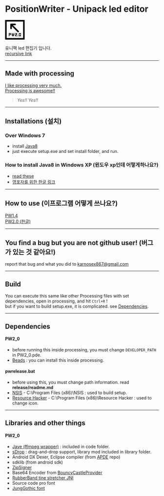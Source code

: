 ﻿# PositionWriter - Unipack led editor
![PositionWriter](https://github.com/EX867/PositionWriter/blob/master/_image/icon2_0.png)

유니팩 led 편집기 입니다.<br>
[recursive link](https://github.com/EX867/PositionWriter)

---------
## Made with processing
[I like processing very much.](https://processing.org) <br>
[Processing is awesome!!](https://github.com/processing)

> *Yes!! Yes!!*

---------
## Installations (설치)
### Over Windows 7
* install [Java8](https://java.com/ko/download/)
* just execute setup.exe and set install folder, and run.

### How to install Java8 in Windows XP (윈도우 xp인데 어떻게하나요?)
* [read these](https://www.google.co.kr/search?q=how+to+install+java8+in+windows+xp&oq=how+to+install+java8+in+windows+xp)
* [영포자를 위한 한글 링크](https://okky.kr/article/252401)

---------
## How to use (이프로그램 어떻게 쓰나요?)
[PW1.4](https://github.com/EX867/PositionWriter/wiki/How-to-use-(v1))<br>
[PW2.0 (한글)](https://github.com/EX867/PositionWriter/wiki/How-to-use-(v2)-korean)

--------
## You find a bug but you are not github user! (버그가 있는 것 같아요!)
report that bug and what you did to <u>karnosex867@gmail.com</u>

---------
## Build
You can execute this same like other Processing files with set dependencies, open in processing, and hit `Ctrl+R` !<br>
but if you want to build setup.exe, it is complicated. see [Dependencies](https://github.com/EX867/PositionWriter#Dependencies).

---------
## Dependencies
#### PW2_0
* before running this inside processing, you must change `DEVELOPER_PATH` in PW2_0.pde.
* [Beads](http://beadsproject.net) : you can install this inside processing.

#### pwrelease.bat
* before using this, you must change path information. read **release/readme.md**
* [NSIS](http://nsis.sourceforge.net/Main_Page) - C:\Program Files (x86)\NSIS : used to build setup.
* [Resource Hacker](http://www.angusj.com/resourcehacker/) - C:\Program Files (x86)\Resource Hacker : used to change icon.

--------
## Libraries and other things
#### PW2_0
* [Jave (ffmpeg wrapper)](http://www.sauronsoftware.it/projects/jave/) : included in code folder.
* [sDrop](http://www.sojamo.de/libraries/drop/) : drag-and-drop support, library mod included in library folder.
* Android DX Dexer, Eclipse compiler (from [APDE](https://github.com/Calsign/APDE) repo)
* sdklib (from android sdk)
* [ZipSigner](https://github.com/simtel12/zip-signer)
* Base64 Encoder from [BouncyCastleProvider](https://www.bouncycastle.org)
* [RubberBand tine stretcher JNI](https://github.com/JorenSix/RubberBandJNI)
* Source code pro font
* [JungGothic font](http://www.kepa.or.kr/Board/View.aspx?ID_BL=1911&ID_BT=8001)
